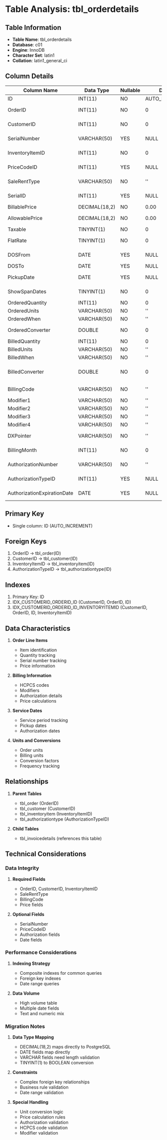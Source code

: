 # Table Analysis: tbl_orderdetails

## Table Information
- **Table Name**: tbl_orderdetails
- **Database**: c01
- **Engine**: InnoDB
- **Character Set**: latin1
- **Collation**: latin1_general_ci

## Column Details

| Column Name | Data Type | Nullable | Default | Description |
|-------------|-----------|----------|---------|-------------|
| ID | INT(11) | NO | AUTO_INCREMENT | Primary key |
| OrderID | INT(11) | NO | 0 | Reference to tbl_order |
| CustomerID | INT(11) | NO | 0 | Reference to tbl_customer |
| SerialNumber | VARCHAR(50) | YES | NULL | Equipment serial number |
| InventoryItemID | INT(11) | NO | 0 | Reference to tbl_inventoryitem |
| PriceCodeID | INT(11) | YES | NULL | Reference to price codes |
| SaleRentType | VARCHAR(50) | NO | '' | Sale or rental indicator |
| SerialID | INT(11) | YES | NULL | Reference to serial tracking |
| BillablePrice | DECIMAL(18,2) | NO | 0.00 | Price to bill |
| AllowablePrice | DECIMAL(18,2) | NO | 0.00 | Allowable amount |
| Taxable | TINYINT(1) | NO | 0 | Tax applicability |
| FlatRate | TINYINT(1) | NO | 0 | Flat rate indicator |
| DOSFrom | DATE | YES | NULL | Service start date |
| DOSTo | DATE | YES | NULL | Service end date |
| PickupDate | DATE | YES | NULL | Equipment pickup date |
| ShowSpanDates | TINYINT(1) | NO | 0 | Date span display flag |
| OrderedQuantity | INT(11) | NO | 0 | Quantity ordered |
| OrderedUnits | VARCHAR(50) | NO | '' | Units of measure |
| OrderedWhen | VARCHAR(50) | NO | '' | Order frequency |
| OrderedConverter | DOUBLE | NO | 0 | Unit conversion factor |
| BilledQuantity | INT(11) | NO | 0 | Quantity billed |
| BilledUnits | VARCHAR(50) | NO | '' | Billing units |
| BilledWhen | VARCHAR(50) | NO | '' | Billing frequency |
| BilledConverter | DOUBLE | NO | 0 | Billing conversion factor |
| BillingCode | VARCHAR(50) | NO | '' | HCPCS/billing code |
| Modifier1 | VARCHAR(50) | NO | '' | Billing modifier 1 |
| Modifier2 | VARCHAR(50) | NO | '' | Billing modifier 2 |
| Modifier3 | VARCHAR(50) | NO | '' | Billing modifier 3 |
| Modifier4 | VARCHAR(50) | NO | '' | Billing modifier 4 |
| DXPointer | VARCHAR(50) | NO | '' | Diagnosis pointer |
| BillingMonth | INT(11) | NO | 0 | Billing month counter |
| AuthorizationNumber | VARCHAR(50) | NO | '' | Authorization reference |
| AuthorizationTypeID | INT(11) | YES | NULL | Auth type reference |
| AuthorizationExpirationDate | DATE | YES | NULL | Auth expiration date |

## Primary Key
- Single column: ID (AUTO_INCREMENT)

## Foreign Keys
1. OrderID -> tbl_order(ID)
2. CustomerID -> tbl_customer(ID)
3. InventoryItemID -> tbl_inventoryitem(ID)
4. AuthorizationTypeID -> tbl_authorizationtype(ID)

## Indexes
1. Primary Key: ID
2. IDX_CUSTOMERID_ORDERID_ID (CustomerID, OrderID, ID)
3. IDX_CUSTOMERID_ORDERID_ID_INVENTORYITEMID (CustomerID, OrderID, ID, InventoryItemID)

## Data Characteristics

1. **Order Line Items**
   - Item identification
   - Quantity tracking
   - Serial number tracking
   - Price information

2. **Billing Information**
   - HCPCS codes
   - Modifiers
   - Authorization details
   - Price calculations

3. **Service Dates**
   - Service period tracking
   - Pickup dates
   - Authorization dates

4. **Units and Conversions**
   - Order units
   - Billing units
   - Conversion factors
   - Frequency tracking

## Relationships

1. **Parent Tables**
   - tbl_order (OrderID)
   - tbl_customer (CustomerID)
   - tbl_inventoryitem (InventoryItemID)
   - tbl_authorizationtype (AuthorizationTypeID)

2. **Child Tables**
   - tbl_invoicedetails (references this table)

## Technical Considerations

### Data Integrity
1. **Required Fields**
   - OrderID, CustomerID, InventoryItemID
   - SaleRentType
   - BillingCode
   - Price fields

2. **Optional Fields**
   - SerialNumber
   - PriceCodeID
   - Authorization fields
   - Date fields

### Performance Considerations
1. **Indexing Strategy**
   - Composite indexes for common queries
   - Foreign key indexes
   - Date range queries

2. **Data Volume**
   - High volume table
   - Multiple date fields
   - Text and numeric mix

### Migration Notes
1. **Data Type Mapping**
   - DECIMAL(18,2) maps directly to PostgreSQL
   - DATE fields map directly
   - VARCHAR fields need length validation
   - TINYINT(1) to BOOLEAN conversion

2. **Constraints**
   - Complex foreign key relationships
   - Business rule validation
   - Date range validation

3. **Special Handling**
   - Unit conversion logic
   - Price calculation rules
   - Authorization validation
   - HCPCS code validation
   - Modifier validation
